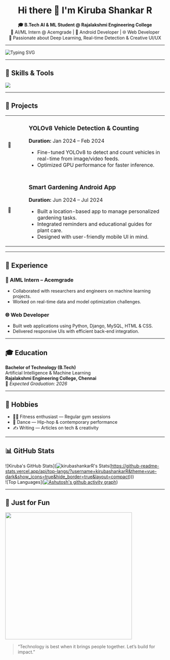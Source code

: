 <h1 align="center">Hi there 👋 I'm Kiruba Shankar R</h1>

<p align="center">
<strong>🎓 B.Tech AI & ML Student @ Rajalakshmi Engineering College</strong> <br/>
🚀 AI/ML Intern @ Acemgrade | 📱 Android Developer | 🌐 Web Developer <br/>
🧠 Passionate about Deep Learning, Real-time Detection & Creative UI/UX
</p>

---

<img src="https://readme-typing-svg.demolab.com?font=Fira+Code&size=24&pause=1000&color=F75C7E&center=true&vCenter=true&width=900&lines=Always+curious+about+AI+%26+ML;Building+real+world+solutions;Turning+ideas+into+impact" alt="Typing SVG" />

---

## 🚀 Skills & Tools

<img src="https://skillicons.dev/icons?i=python,html,css,jupyter,github,git,vscode,firebase,django,androidstudio,mysql" />

---

## 🧪 Projects

<table>
  <tr>
    <td width="50"><b>🚗</b></td>
    <td>
      <h3>YOLOv8 Vehicle Detection & Counting</h3>
      <p><strong>Duration:</strong> Jan 2024 – Feb 2024</p>
      <ul>
        <li>Fine-tuned YOLOv8 to detect and count vehicles in real-time from image/video feeds.</li>
        <li>Optimized GPU performance for faster inference.</li>
      </ul>
    </td>
  </tr>
  <tr>
    <td width="50"><b>🌱</b></td>
    <td>
      <h3>Smart Gardening Android App</h3>
      <p><strong>Duration:</strong> Jun 2024 – Jul 2024</p>
      <ul>
        <li>Built a location-based app to manage personalized gardening tasks.</li>
        <li>Integrated reminders and educational guides for plant care.</li>
        <li>Designed with user-friendly mobile UI in mind.</li>
      </ul>
    </td>
  </tr>
</table>

---

## 💼 Experience

### 🧠 AIML Intern – Acemgrade
- Collaborated with researchers and engineers on machine learning projects.
- Worked on real-time data and model optimization challenges.

### 🌐 Web Developer
- Built web applications using Python, Django, MySQL, HTML & CSS.
- Delivered responsive UIs with efficient back-end integration.

---

## 🎓 Education

**Bachelor of Technology (B.Tech)**  
Artificial Intelligence & Machine Learning  
<strong>Rajalakshmi Engineering College, Chennai</strong>  
📅 _Expected Graduation: 2026_

---

## 🎯 Hobbies

- 🏋️‍♂️ Fitness enthusiast — Regular gym sessions  
- 💃 Dance — Hip-hop & contemporary performance  
- ✍️ Writing — Articles on tech & creativity

---

## 📊 GitHub Stats

![Kiruba's GitHub Stats](![kirubashankarR's Stats](https://github-readme-stats.vercel.app/api?username=kirubashankarR&theme=vue-dark&show_icons=true&hide_border=true&count_private=true)(https://github-readme-stats.vercel.app/api/top-langs/?username=kirubashankarR&theme=vue-dark&show_icons=true&hide_border=true&layout=compact)))  
![Top Languages]([![Ashutosh's github activity graph](https://github-readme-activity-graph.vercel.app/graph?username=kirubashankarR&bg_color=050505&color=746ddf&line=2a229b&point=862d2d&area=true&hide_border=true)](https://github.com/ashutosh00710/github-readme-activity-graph))

---

## 🎥 Just for Fun

<img src="https://media.giphy.com/media/qgQUggAC3Pfv687qPC/giphy.gif" width="400"/>

> “Technology is best when it brings people together. Let’s build for impact.”
